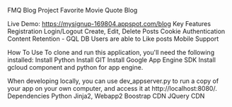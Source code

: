 FMQ Blog Project
Favorite Movie Quote Blog
 
Live Demo: https://mysignup-169804.appspot.com/blog
Key Features
Registration
Login/Logout
Create, Edit, Delete Posts
Cookie Authentication
Content Retention - GQL DB
Users are able to Like posts
Mobile Support

How To Use
To clone and run this application, you'll need the following installed:
Install Python
Install GIT
Install Google App Engine SDK
Install gcloud component and python for app engine.

When developing locally, you can use dev_appserver.py to run a copy of your app on your own computer, and access it at http://localhost:8080/.
Dependencies
Python Jinja2, Webapp2
Boostrap CDN
JQuery CDN
